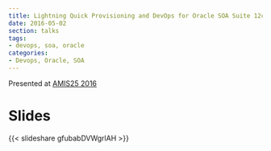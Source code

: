 ```yaml
---
title: Lightning Quick Provisioning and DevOps for Oracle SOA Suite 12c - AMIS 25
date: 2016-05-02
section: talks
tags:
- devops, soa, oracle
categories:
- Devops, Oracle, SOA
---
```


Presented at [AMIS25 2016](http://www.amis.nl/en/events-eng/jubileumconferentie/)

<!--more-->

# Slides

{{< slideshare gfubabDVWgrlAH >}}
